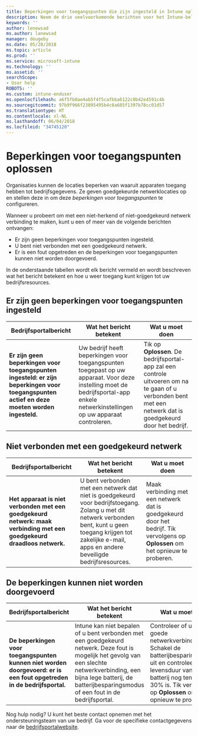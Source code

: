 ```yaml
---
title: Beperkingen voor toegangspunten die zijn ingesteld in Intune oplossen
description: Neem de drie veelvoorkomende berichten voor het Intune-beleid voor beperkingen voor toegangspunten door en lees hoe u deze oplost
keywords: ''
author: lenewsad
ms.author: lanewsad
manager: dougeby
ms.date: 05/28/2018
ms.topic: article
ms.prod: ''
ms.service: microsoft-intune
ms.technology: ''
ms.assetid: ''
searchScope:
- User help
ROBOTS: ''
ms.custom: intune-enduser
ms.openlocfilehash: a6f5fb0ae4ab5f4f5cafbba6122c0b42e4591c4b
ms.sourcegitcommit: 97b9f966f23895495b4c8a685f1397b78cc01d57
ms.translationtype: HT
ms.contentlocale: nl-NL
ms.lasthandoff: 06/04/2018
ms.locfileid: "34745120"
---
```

# <a name="resolve-access-point-restrictions"></a>Beperkingen voor toegangspunten oplossen

Organisaties kunnen de locaties beperken van waaruit apparaten toegang hebben tot bedrijfsgegevens.
Ze geven goedgekeurde netwerklocaties op en stellen deze in om deze *beperkingen voor toegangspunten* te configureren.  

Wanneer u probeert om met een niet-herkend of niet-goedgekeurd netwerk verbinding te maken, kunt u een of meer van de volgende berichten ontvangen:

* Er zijn geen beperkingen voor toegangspunten ingesteld.
* U bent niet verbonden met een goedgekeurd netwerk.
* Er is een fout opgetreden en de beperkingen voor toegangspunten kunnen niet worden doorgevoerd.

 In de onderstaande tabellen wordt elk bericht vermeld en wordt beschreven wat het bericht betekent en hoe u weer toegang kunt krijgen tot uw bedrijfsresources.

## <a name="access-point-restrictions-not-set-up"></a>Er zijn geen beperkingen voor toegangspunten ingesteld  
| Bedrijfsportalbericht | Wat het bericht betekent | Wat u moet doen                                                               
|------------------------|--------------------------|--------------------------|
| **Er zijn geen beperkingen voor toegangspunten ingesteld: er zijn beperkingen voor toegangspunten actief en deze moeten worden ingesteld.** | Uw bedrijf heeft beperkingen voor toegangspunten toegepast op uw apparaat. Voor deze instelling moet de bedrijfsportal-app enkele netwerkinstellingen op uw apparaat controleren. | Tik op **Oplossen**. De bedrijfsportal-app zal een controle uitvoeren om na te gaan of u verbonden bent met een netwerk dat is goedgekeurd door het bedrijf. |

## <a name="not-connected-to-an-approved-network"></a>Niet verbonden met een goedgekeurd netwerk  

| Bedrijfsportalbericht | Wat het bericht betekent | Wat u moet doen                                                                   
|------------------------|-----------------------------------|--------------------------|
| **Het apparaat is niet verbonden met een goedgekeurd netwerk: maak verbinding met een goedgekeurd draadloos netwerk.** | U bent verbonden met een netwerk dat niet is goedgekeurd voor bedrijfstoegang. Zolang u met dit netwerk verbonden bent, kunt u geen toegang krijgen tot zakelijke e-mail, apps en andere beveiligde bedrijfsresources. | Maak verbinding met een netwerk dat is goedgekeurd door het bedrijf. Tik vervolgens op **Oplossen** om het opnieuw te proberen. |

## <a name="restrictions-couldnt-be-enforced"></a>De beperkingen kunnen niet worden doorgevoerd  

| Bedrijfsportalbericht | Wat het bericht betekent | Wat u moet doen                                                                      
|------------------------|-----------------------------------|--------------------------|
| **De beperkingen voor toegangspunten kunnen niet worden doorgevoerd: er is een fout opgetreden in de bedrijfsportal.** | Intune kan niet bepalen of u bent verbonden met een goedgekeurd netwerk. Deze fout is mogelijk het gevolg van een slechte netwerkverbinding, een bijna lege batterij, de batterijbesparingsmodus of een fout in de bedrijfsportal. | Controleer of u een goede netwerkverbinding hebt. Schakel de batterijbesparingsmodus uit en controleer of de levensduur van de batterij nog ten minste 30% is. Tik vervolgens op **Oplossen** om het opnieuw te proberen. 

Nog hulp nodig? U kunt het beste contact opnemen met het ondersteuningsteam van uw bedrijf. Ga voor de specifieke contactgegevens naar de [bedrijfsportalwebsite](https://portal.manage.microsoft.com/#HelpDeskDialog).
